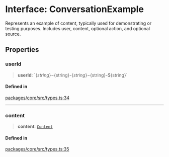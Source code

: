 # Interface: ConversationExample

Represents an example of content, typically used for demonstrating or testing purposes. Includes user, content, optional action, and optional source.

## Properties

### userId

> **userId**: \`$\{string\}-$\{string\}-$\{string\}-$\{string\}-$\{string\}\`

#### Defined in

[packages/core/src/types.ts:34](https://github.com/ai16z/eliza/blob/main/packages/core/src/types.ts#L34)

***

### content

> **content**: [`Content`](Content.md)

#### Defined in

[packages/core/src/types.ts:35](https://github.com/ai16z/eliza/blob/main/packages/core/src/types.ts#L35)
